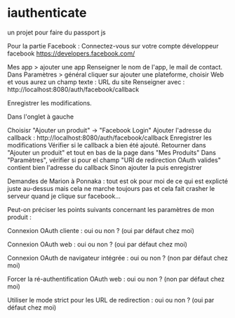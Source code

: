 # iauthenticate
un projet pour faire du passport js

Pour la partie Facebook :
Connectez-vous sur votre compte développeur facebook
https://developers.facebook.com/

Mes app > ajouter une app
Renseigner le nom de l'app, le mail de contact.
Dans Paramètres > général cliquer sur ajouter une plateforme, choisir Web et vous aurez un champ texte : URL du site
Renseigner avec : http://localhost:8080/auth/facebook/callback

Enregistrer les modifications.

Dans l'onglet à gauche

Choisisr "Ajouter un produit" -> "Facebook Login"
Ajouter l'adresse du callback : http://localhost:8080/auth/facebook/callback
Enregistrer les modifications
Vérifier si le callback a bien été ajouté.
Retourner dans "Ajouter un produit" et tout en bas de la page dans "Mes Produits" 
Dans "Paramètres", vérifier si pour el champ "URI de redirection OAuth valides" contient bien l'adresse du callback
Sinon ajouter la puis enregistrer

Demandes de Marion à Ponnaka : tout est ok pour moi de ce qui est explicté juste au-dessus mais cela ne marche toujours pas et cela fait crasher le serveur quand je clique sur facebook...

Peut-on préciser les points suivants concernant les paramètres de mon produit :

Connexion OAuth cliente : oui ou non ? (oui par défaut chez moi)

Connexion OAuth web : oui ou non ? (oui par défaut chez moi)

Connexion OAuth de navigateur intégrée : oui ou non ? (non par défaut chez moi)

Forcer la ré-authentification OAuth web : oui ou non ? (non par défaut chez moi)

Utiliser le mode strict pour les URL de redirection : oui ou non ? (oui par défaut chez moi)
